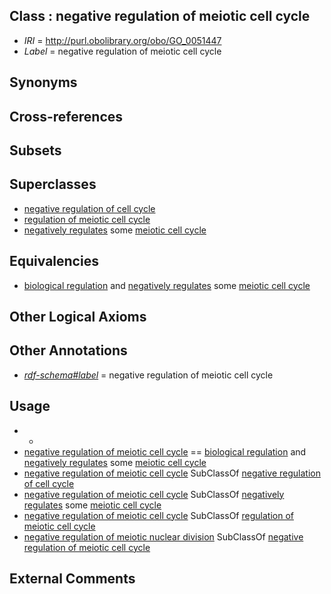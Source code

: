 
## Class : negative regulation of meiotic cell cycle

 * *IRI* = http://purl.obolibrary.org/obo/GO_0051447
 * *Label* = negative regulation of meiotic cell cycle

## Synonyms


## Cross-references


## Subsets


## Superclasses

 * [negative regulation of cell cycle](../../GO/86/GO_0045786.md)
 * [regulation of meiotic cell cycle](../../GO/45/GO_0051445.md)
 * [negatively regulates](../../RO/12/RO_0002212.md) some [meiotic cell cycle](../../GO/21/GO_0051321.md)

## Equivalencies

 * [biological regulation](../../GO/07/GO_0065007.md) and [negatively regulates](../../RO/12/RO_0002212.md) some [meiotic cell cycle](../../GO/21/GO_0051321.md)

## Other Logical Axioms


## Other Annotations

 * *[rdf-schema#label](../../el/rdf-schema#label.md)* = negative regulation of meiotic cell cycle

## Usage

 * -
 * [negative regulation of meiotic cell cycle](../../GO/47/GO_0051447.md) == [biological regulation](../../GO/07/GO_0065007.md) and [negatively regulates](../../RO/12/RO_0002212.md) some [meiotic cell cycle](../../GO/21/GO_0051321.md)
 * [negative regulation of meiotic cell cycle](../../GO/47/GO_0051447.md) SubClassOf [negative regulation of cell cycle](../../GO/86/GO_0045786.md)
 * [negative regulation of meiotic cell cycle](../../GO/47/GO_0051447.md) SubClassOf [negatively regulates](../../RO/12/RO_0002212.md) some [meiotic cell cycle](../../GO/21/GO_0051321.md)
 * [negative regulation of meiotic cell cycle](../../GO/47/GO_0051447.md) SubClassOf [regulation of meiotic cell cycle](../../GO/45/GO_0051445.md)
 * [negative regulation of meiotic nuclear division](../../GO/35/GO_0045835.md) SubClassOf [negative regulation of meiotic cell cycle](../../GO/47/GO_0051447.md)

## External Comments

